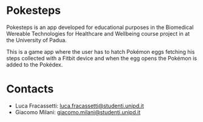 # Pokesteps

Pokesteps is an app developed for educational purposes in the Biomedical
Wereable Technologies for Healthcare and Wellbeing course project in at
the University of Padua.

This is a game app where the user has to hatch Pokémon eggs fetching his
steps collected with a Fitbit device and when the egg opens the Pokémon
is added to the Pokédex.

# Contacts

- Luca Fracassetti: luca.fracassetti@studenti.unipd.it
- Giacomo Milani: giacomo.milani@studenti.unipd.it
